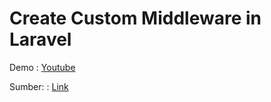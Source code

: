 # Create Custom Middleware in Laravel

Demo    : [Youtube](https://www.youtube.com/watch?v=W2ITw2Afsx4)

Sumber: : [Link](https://www.itsolutionstuff.com/post/how-to-create-custom-middleware-in-laravelexample.html)